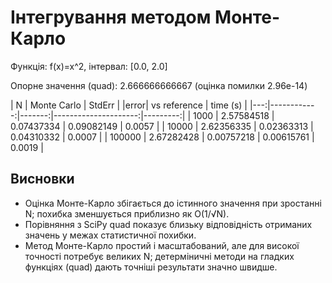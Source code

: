 # Інтегрування методом Монте-Карло

Функція: f(x)=x^2, інтервал: [0.0, 2.0]

Опорне значення (quad): 2.666666666667 (оцінка помилки 2.96e-14)

| N | Monte Carlo | StdErr | |error| vs reference | time (s) |
|---:|------------:|-------:|---------------------:|---------:|
| 1000 | 2.57584518 | 0.07437334 | 0.09082149 | 0.0057 |
| 10000 | 2.62356335 | 0.02363313 | 0.04310332 | 0.0007 |
| 100000 | 2.67282428 | 0.00757218 | 0.00615761 | 0.0019 |

## Висновки
- Оцінка Монте-Карло збігається до істинного значення при зростанні N; похибка зменшується приблизно як O(1/√N).
- Порівняння з SciPy quad показує близьку відповідність отриманих значень у межах статистичної похибки.
- Метод Монте-Карло простий і масштабований, але для високої точності потребує великих N; детерміничні методи на гладких функціях (quad) дають точніші результати значно швидше.
